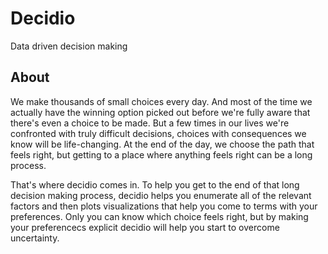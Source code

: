 # Decidio

Data driven decision making

## About

We make thousands of small choices every day. And most of the time we actually have the winning option picked out before we're fully aware that there's even a choice to be made. But a few times in our lives we're confronted with truly difficult decisions, choices with consequences we know will be life-changing. At the end of the day, we choose the path that feels right, but getting to a place where anything feels right can be a long process.

That's where decidio comes in. To help you get to the end of that long decision making process, decidio helps you enumerate all of the relevant factors and then plots visualizations that help you come to terms with your preferences. Only you can know which choice feels right, but by making your preferencecs explicit decidio will help you start to overcome uncertainty.
